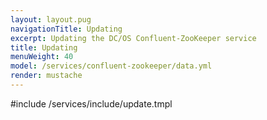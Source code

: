 ```yaml
---
layout: layout.pug
navigationTitle: Updating
excerpt: Updating the DC/OS Confluent-ZooKeeper service
title: Updating
menuWeight: 40
model: /services/confluent-zookeeper/data.yml
render: mustache
---
```


#include /services/include/update.tmpl
